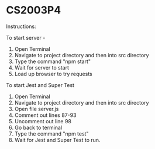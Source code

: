 # CS2003P4

Instructions:

To start server -
1. Open Terminal
2. Navigate to project directory and then into src directory
3. Type the command "npm start"
4. Wait for server to start
5. Load up browser to try requests

To start Jest and Super Test
1. Open Terminal
2. Navigate to project directory and then into src directory
3. Open file server.js
4. Comment out lines 87-93
5. Uncomment out line 98
6. Go back to terminal
7. Type the command "npm test"
8. Wait for Jest and Super Test to run.
